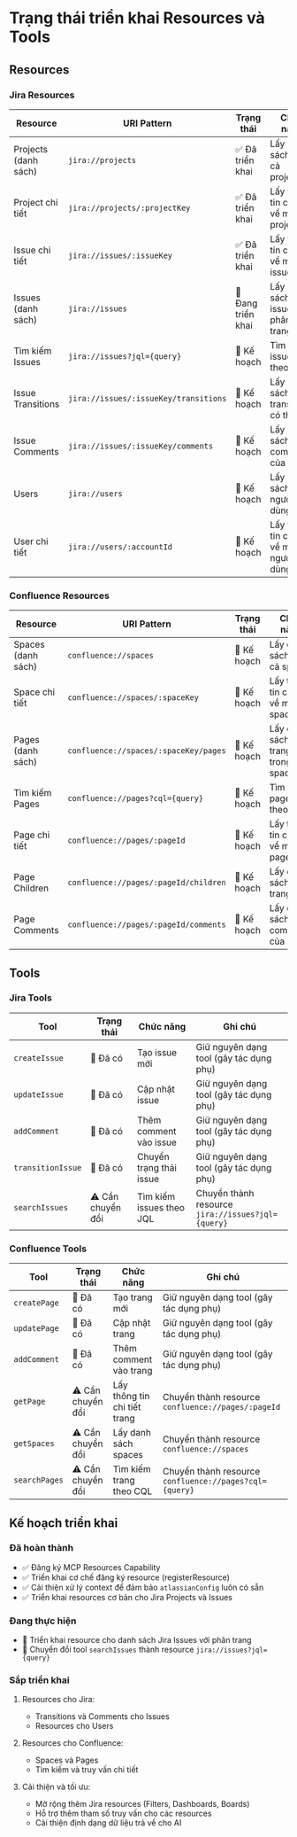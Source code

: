 # Trạng thái triển khai Resources và Tools

## Resources

### Jira Resources

| Resource | URI Pattern | Trạng thái | Chức năng |
|----------|-------------|------------|-----------|
| Projects (danh sách) | `jira://projects` | ✅ Đã triển khai | Lấy danh sách tất cả projects |
| Project chi tiết | `jira://projects/:projectKey` | ✅ Đã triển khai | Lấy thông tin chi tiết về một project |
| Issue chi tiết | `jira://issues/:issueKey` | ✅ Đã triển khai | Lấy thông tin chi tiết về một issue |
| Issues (danh sách) | `jira://issues` | 🔄 Đang triển khai | Lấy danh sách issues với phân trang |
| Tìm kiếm Issues | `jira://issues?jql={query}` | 📝 Kế hoạch | Tìm kiếm issues theo JQL |
| Issue Transitions | `jira://issues/:issueKey/transitions` | 📝 Kế hoạch | Lấy danh sách các transitions có thể |
| Issue Comments | `jira://issues/:issueKey/comments` | 📝 Kế hoạch | Lấy danh sách comments của issue |
| Users | `jira://users` | 📝 Kế hoạch | Lấy danh sách người dùng Jira |
| User chi tiết | `jira://users/:accountId` | 📝 Kế hoạch | Lấy thông tin chi tiết về một người dùng |

### Confluence Resources

| Resource | URI Pattern | Trạng thái | Chức năng |
|----------|-------------|------------|-----------|
| Spaces (danh sách) | `confluence://spaces` | 📝 Kế hoạch | Lấy danh sách tất cả spaces |
| Space chi tiết | `confluence://spaces/:spaceKey` | 📝 Kế hoạch | Lấy thông tin chi tiết về một space |
| Pages (danh sách) | `confluence://spaces/:spaceKey/pages` | 📝 Kế hoạch | Lấy danh sách trang trong một space |
| Tìm kiếm Pages | `confluence://pages?cql={query}` | 📝 Kế hoạch | Tìm kiếm pages theo CQL |
| Page chi tiết | `confluence://pages/:pageId` | 📝 Kế hoạch | Lấy thông tin chi tiết về một page |
| Page Children | `confluence://pages/:pageId/children` | 📝 Kế hoạch | Lấy danh sách trang con |
| Page Comments | `confluence://pages/:pageId/comments` | 📝 Kế hoạch | Lấy danh sách comments của page |

## Tools

### Jira Tools

| Tool | Trạng thái | Chức năng | Ghi chú |
|------|------------|-----------|---------|
| `createIssue` | 🔄 Đã có | Tạo issue mới | Giữ nguyên dạng tool (gây tác dụng phụ) |
| `updateIssue` | 🔄 Đã có | Cập nhật issue | Giữ nguyên dạng tool (gây tác dụng phụ) |
| `addComment` | 🔄 Đã có | Thêm comment vào issue | Giữ nguyên dạng tool (gây tác dụng phụ) |
| `transitionIssue` | 🔄 Đã có | Chuyển trạng thái issue | Giữ nguyên dạng tool (gây tác dụng phụ) |
| `searchIssues` | ⚠️ Cần chuyển đổi | Tìm kiếm issues theo JQL | Chuyển thành resource `jira://issues?jql={query}` |

### Confluence Tools

| Tool | Trạng thái | Chức năng | Ghi chú |
|------|------------|-----------|---------|
| `createPage` | 🔄 Đã có | Tạo trang mới | Giữ nguyên dạng tool (gây tác dụng phụ) |
| `updatePage` | 🔄 Đã có | Cập nhật trang | Giữ nguyên dạng tool (gây tác dụng phụ) |
| `addComment` | 🔄 Đã có | Thêm comment vào trang | Giữ nguyên dạng tool (gây tác dụng phụ) |
| `getPage` | ⚠️ Cần chuyển đổi | Lấy thông tin chi tiết trang | Chuyển thành resource `confluence://pages/:pageId` |
| `getSpaces` | ⚠️ Cần chuyển đổi | Lấy danh sách spaces | Chuyển thành resource `confluence://spaces` |
| `searchPages` | ⚠️ Cần chuyển đổi | Tìm kiếm trang theo CQL | Chuyển thành resource `confluence://pages?cql={query}` |

## Kế hoạch triển khai

### Đã hoàn thành
- ✅ Đăng ký MCP Resources Capability
- ✅ Triển khai cơ chế đăng ký resource (registerResource)
- ✅ Cải thiện xử lý context để đảm bảo `atlassianConfig` luôn có sẵn
- ✅ Triển khai resources cơ bản cho Jira Projects và Issues

### Đang thực hiện
- 🔄 Triển khai resource cho danh sách Jira Issues với phân trang
- 🔄 Chuyển đổi tool `searchIssues` thành resource `jira://issues?jql={query}`

### Sắp triển khai
1. Resources cho Jira:
   - Transitions và Comments cho Issues
   - Resources cho Users

2. Resources cho Confluence:
   - Spaces và Pages
   - Tìm kiếm và truy vấn chi tiết

3. Cải thiện và tối ưu:
   - Mở rộng thêm Jira resources (Filters, Dashboards, Boards)
   - Hỗ trợ thêm tham số truy vấn cho các resources
   - Cải thiện định dạng dữ liệu trả về cho AI 